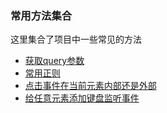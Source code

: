 ### 常用方法集合

这里集合了项目中一些常见的方法


* [获取query参数](从query字符串中提取参数的值.md)
* [常用正则](常用正则.md)
* [点击事件在当前元素内部还是外部](点击事件在当前元素内部还是外部.md)
* [给任意元素添加键盘监听事件](给任意元素添加键盘监听事件.md)
